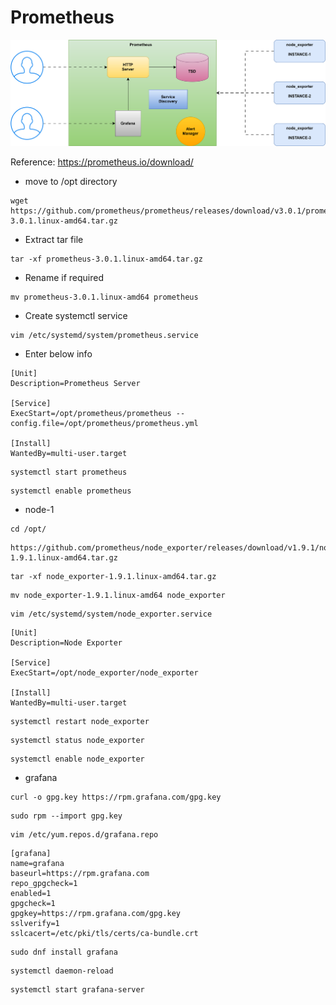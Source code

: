 # Prometheus

![alt text](prometheus.svg)

Reference: https://prometheus.io/download/

* move to /opt directory
```
wget https://github.com/prometheus/prometheus/releases/download/v3.0.1/prometheus-3.0.1.linux-amd64.tar.gz
```

* Extract tar file
```
tar -xf prometheus-3.0.1.linux-amd64.tar.gz
```

* Rename if required

```
mv prometheus-3.0.1.linux-amd64 prometheus
```

* Create systemctl service
```
vim /etc/systemd/system/prometheus.service
```

* Enter below info
```
[Unit]
Description=Prometheus Server

[Service]
ExecStart=/opt/prometheus/prometheus --config.file=/opt/prometheus/prometheus.yml

[Install]
WantedBy=multi-user.target
```

```
systemctl start prometheus
```
```
systemctl enable prometheus
```

* node-1

```
cd /opt/
```

```
https://github.com/prometheus/node_exporter/releases/download/v1.9.1/node_exporter-1.9.1.linux-amd64.tar.gz
```

```
tar -xf node_exporter-1.9.1.linux-amd64.tar.gz
```

```
mv node_exporter-1.9.1.linux-amd64 node_exporter
```

```
vim /etc/systemd/system/node_exporter.service
```
```
[Unit]
Description=Node Exporter

[Service]
ExecStart=/opt/node_exporter/node_exporter

[Install]
WantedBy=multi-user.target
```

```
systemctl restart node_exporter
```

```
systemctl status node_exporter
```

```
systemctl enable node_exporter
```

* grafana

```
curl -o gpg.key https://rpm.grafana.com/gpg.key
```
```
sudo rpm --import gpg.key
```

```
vim /etc/yum.repos.d/grafana.repo
```
```
[grafana]
name=grafana
baseurl=https://rpm.grafana.com
repo_gpgcheck=1
enabled=1
gpgcheck=1
gpgkey=https://rpm.grafana.com/gpg.key
sslverify=1
sslcacert=/etc/pki/tls/certs/ca-bundle.crt
```

```
sudo dnf install grafana
```
```
systemctl daemon-reload
```

```
systemctl start grafana-server
```

